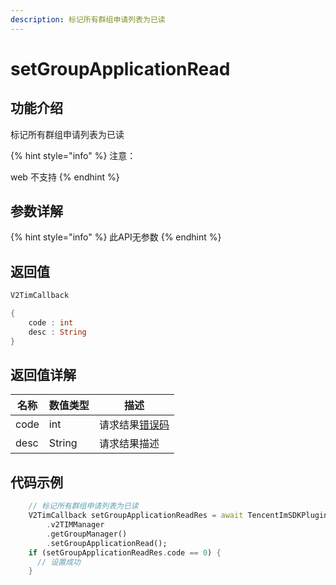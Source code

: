 ```yaml
---
description: 标记所有群组申请列表为已读
---
```


# setGroupApplicationRead

## 功能介绍

标记所有群组申请列表为已读

{% hint style="info" %}
注意：

web 不支持
{% endhint %}

## 参数详解

{% hint style="info" %}
此API无参数
{% endhint %}

## 返回值

```dart
V2TimCallback

{
    code : int
    desc : String
}
```

## 返回值详解

| 名称   | 数值类型   | 描述                                                             |
| ---- | ------ | -------------------------------------------------------------- |
| code | int    | 请求结果[错误码](https://cloud.tencent.com/document/product/269/1671) |
| desc | String | 请求结果描述                                                         |

## 代码示例  &#x20;

```dart
    // 标记所有群组申请列表为已读
    V2TimCallback setGroupApplicationReadRes = await TencentImSDKPlugin
        .v2TIMManager
        .getGroupManager()
        .setGroupApplicationRead();
    if (setGroupApplicationReadRes.code == 0) {
      // 设置成功
    }

```
